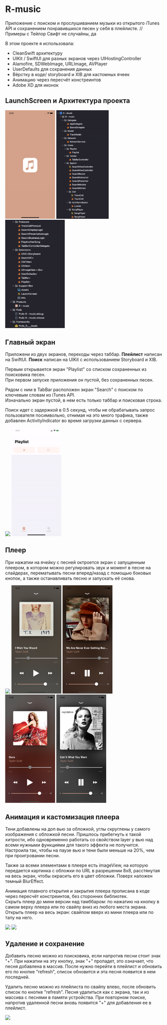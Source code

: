 # R-music

Приложение с поиском и прослушиванием музыки из открытого iTunes API и сохранением понравившихся песен у себя в плейлисте.
//Примеры с Тейлор Свифт не случайны, да

В этом проекте я использовала: 
* CleanSwift архитектуру
* UIKit / SwiftUI для разных экранов через UIHostingController
* Alamofire, SDWebImage, URLImage, AVPlayer
* UserDefaults для сохранения данных
* Вёрстку в коде/ storyboard и XIB для кастомных ячеек
* Анимацию через пересчёт констреинтов
* Adobe XD для иконок 

## LaunchScreen и Архитектура проекта

<img src="https://github.com/AnnaGola/R-music/blob/main/Screenshots/Simulator%20Screen%20Shot%20-%20iPhone%2011%20-%202022-08-02%20at%2020.29.51.png" width="160">  <img src="https://github.com/AnnaGola/R-music/blob/main/Screenshots/Снимок%20экрана%202022-08-02%20в%2020.17.56.png" width="168">  <img src="https://github.com/AnnaGola/R-music/blob/main/Screenshots/Снимок%20экрана%202022-08-02%20в%2020.18.27.png" width="191">

## Главный экран

Приложени из двух экранов, переходы через таббар.
**Плейлист** написан на SwiftUI.
**Поиск** написан на UIKit с использованием Storyboard и XIB. 


Первым открывается экран "Playlist" со списком сохраненных из поисковика песен.    
При первом запуске приложения он пустой, без сохраненных песен.   

Рядом с ним в TabBar расположен экран "Search" с поиском по ключевым словам из iTunes API.                    
Изначально экран пустой, в нем есть только таббар и поисковая строка.  

Поиск идет с задержкой в 0.5 секунд, чтобы не обрабатывать запрос пользователя посимвольно, отнимая на это много трафика, также добавлен ActivityIndicator во время загрузки данных с сервера.

<img src="https://github.com/AnnaGola/R-music/blob/main/Screenshots/searchBarSwift.gif" width="160">   <img src="https://github.com/AnnaGola/R-music/blob/main/Screenshots/PlaylistBarrefreshButtonTapped.gif" width="160"> 

## Плеер

При нажатии на ячейку с песней октроется экран с запущенным плеером, в котором можно регулировать звук и момент в песне на слайдерах, перематывать песни вперед/назад с помощью боковых кнопок, а также останавливать песню и запускать её снова.

<img src="https://github.com/AnnaGola/R-music/blob/main/Screenshots/PlaylistPlayPause.gif" width="160">  <img src="https://github.com/AnnaGola/R-music/blob/main/Screenshots/Simulator%20Screen%20Shot%20-%20iPhone%2011%20-%202022-08-03%20at%2016.30.49.png" width="160">   <img src="https://github.com/AnnaGola/R-music/blob/main/Screenshots/Simulator%20Screen%20Shot%20-%20iPhone%2011%20-%202022-08-03%20at%2016.29.54.png" width="160">   <img src="https://github.com/AnnaGola/R-music/blob/main/Screenshots/Simulator%20Screen%20Shot%20-%20iPhone%2011%20-%202022-08-03%20at%2016.29.30.png" width="160">  <img src="https://github.com/AnnaGola/R-music/blob/main/Screenshots/Simulator%20Screen%20Shot%20-%20iPhone%2011%20-%202022-08-03%20at%2016.29.42.png" width="160"> 
 
 ## Анимация и кастомизация плеера
 
Тени добавлены на доп вью за обложкой, углы скруглены у самого изображения с обложкой песни. Пришлось прибегнуть к такой хитрости, ибо одновременно работать со свойством layer у вью над всеми нужными функциями для такого эффекта не получится. 
Настроила так, чтобы на паузе вью и тени были меньше на 20%, чем при проигровании песни.

Также за всеми элементами в плеере есть imageView, на которую передается картинка с обложки по URL в разрешении 8х8, расстянутая на весь экран, чтобы окрасить его в цвет обложки. Поверх наложен темный BlurEffect.
 
Анимация плавного открытия и закрытия плеера прописана в коде через пересчёт констреинтов, без сторонних библиотек.          
Скрыть плеер до мини версии над тамббаром: по нажатию на кнопку в самом верху плеера или по свайпу вниз из любого места экрана.      
Открыть плеер на весь экран: свайпом вверх из мини плеера или по тапу на него.

<img src="https://github.com/AnnaGola/R-music/blob/main/Screenshots/SwipePlaylistSwift.gif" width="160">  <img src="https://github.com/AnnaGola/R-music/blob/main/Screenshots/TabGesturePlaylistSwift.gif" width="160"> 
 
## Удаление и сохранение

Добавить песню можно из поисковика, если напротив песни стоит знак "+". При нажатии на эту кнопку, знак "+" пропадет, это означает, что песня добавлена в массив. После нужно перейти в плейлист и обновить его по кнопке "refresh", список обновится и эта песня появится в нем последней.

Удалить песню можно из плейлиста по свайпу влево, после обновить список по кнопке "refresh". Песня удалиться как с экрана, так и из массива с песнями в памяти устройства. При повторном поиске, напротив удаленной песни вновь появится "+" для добавления ее в плейлист.

<img src="https://github.com/AnnaGola/R-music/blob/main/Screenshots/delete.gif" width="160">






